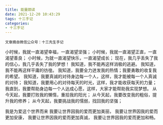 ```yaml
---
title: 能量朗读
date: 2021-12-20 10:43:29
tags: 十三手记
categories:
- 十三手记
---
```

`文章摘自微信公众号：十三先生手记`


小时候，我就一直渴望幸福，一直渴望坚强；
小时候，我就一直渴望正直，一直渴望善良；
小时候，为就一直渴望快乐，一直渴望成长；
现在，我几乎丢失了我的信心，我几乎丢失了我的梦想！
我知道，我不能再这样消极的逃避。
我知道，我不能再这样平庸的彷徨。
我知道，我要全力迸发我的热情；我要勇敢的收复我的希望。
我知道，我要真诚的对待身边每一个人，这样，我才能被每一个人真诚的对待；
我知道，我要用心的对待每天的时光，这样，我才能收获每天的力量；
我直到，我要帮助身边每一个人达成心愿，这样，大家才能帮助我实现梦想。
从今天起，我要打败我的懒惰，重拾我的阳光；
从今天起，我要改变我的粗俗，提升我的修养；
从今天起，我要挑战我的懦弱，找回我的坚强；

我是为爱这个世界而来
我要让世界因我的爱而更加美丽，
我要让世界因我的爱而更加安康，
我要让世界因我的爱而更加真诚，
我要让世界因我的爱而更加和畅。
